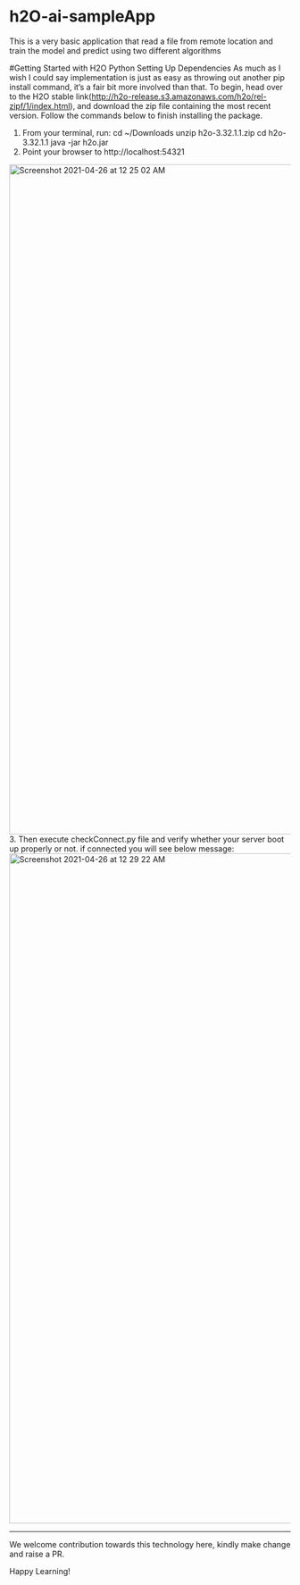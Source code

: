 # h2O-ai-sampleApp
This is a very basic application that read a file from remote location and train the model and predict using two different algorithms

#Getting Started with H2O Python
Setting Up Dependencies
As much as I wish I could say implementation is just as easy as throwing out another pip install command, it’s a fair bit more involved than that.
To begin, head over to the H2O stable link(http://h2o-release.s3.amazonaws.com/h2o/rel-zipf/1/index.html), and download the zip file containing the most recent version. Follow the commands below to finish installing the package.

1. From your terminal, run:
  cd ~/Downloads
  unzip h2o-3.32.1.1.zip
  cd h2o-3.32.1.1
  java -jar h2o.jar
2. Point your browser to http://localhost:54321
  <img width="1200" alt="Screenshot 2021-04-26 at 12 25 02 AM" src="https://user-images.githubusercontent.com/49576806/116001224-fe935000-a625-11eb-9e63-9e0e870bae50.png">
3. Then execute checkConnect.py file and verify whether your server boot up properly or not. if connected you will see below message:
  <img width="1200" alt="Screenshot 2021-04-26 at 12 29 22 AM" src="https://user-images.githubusercontent.com/49576806/116001324-84af9680-a626-11eb-8143-f283c6c0b2bd.png">


------------------------------
We welcome contribution towards this technology here, kindly make change and raise a PR.

Happy Learning!
